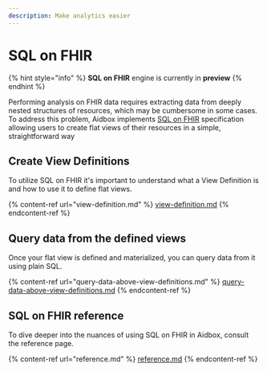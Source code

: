 ```yaml
---
description: Make analytics easier
---
```


# SQL on FHIR

{% hint style="info" %}
**SQL on FHIR** engine is currently in **preview**
{% endhint %}

Performing analysis on FHIR data requires extracting data from deeply nested structures of resources, which may be cumbersome in some cases. To address this problem, Aidbox implements [SQL on FHIR](https://build.fhir.org/ig/FHIR/sql-on-fhir-v2/index.html) specification allowing users to create flat views of their resources in a simple, straightforward way

## Create View Definitions

To utilize SQL on FHIR it's important to understand what a View Definition is and how to use it to define flat views.

{% content-ref url="view-definition.md" %}
[view-definition.md](view-definition.md)
{% endcontent-ref %}

## Query data from the defined views

Once your flat view is defined and materialized, you can query data from it using plain SQL.

{% content-ref url="query-data-above-view-definitions.md" %}
[query-data-above-view-definitions.md](query-data-above-view-definitions.md)
{% endcontent-ref %}

## SQL on FHIR reference

To dive deeper into the nuances of using SQL on FHIR in Aidbox, consult the reference page.

{% content-ref url="reference.md" %}
[reference.md](reference.md)
{% endcontent-ref %}
